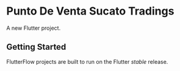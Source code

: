 # Punto De Venta Sucato Tradings

A new Flutter project.

## Getting Started

FlutterFlow projects are built to run on the Flutter _stable_ release.
